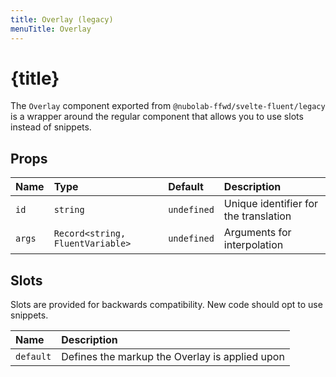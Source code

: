 ```yaml
---
title: Overlay (legacy)
menuTitle: Overlay
---
```


<script>
	import ReferenceLink from '$site/ReferenceLink.svelte'
</script>

# {title}

The `Overlay` component exported from `@nubolab-ffwd/svelte-fluent/legacy` is a wrapper around the
regular <ReferenceLink name="Overlay" /> component that allows you to use slots instead of snippets.

## Props

| Name   | Type                             | Default     | Description                           |
| :----- | :------------------------------- | :---------- | :------------------------------------ |
| `id`   | `string`                         | `undefined` | Unique identifier for the translation |
| `args` | `Record<string, FluentVariable>` | `undefined` | Arguments for interpolation           |

## Slots

Slots are provided for backwards compatibility. New code should opt to use snippets.

| Name      | Description                                    |
| :-------- | :--------------------------------------------- |
| `default` | Defines the markup the Overlay is applied upon |
